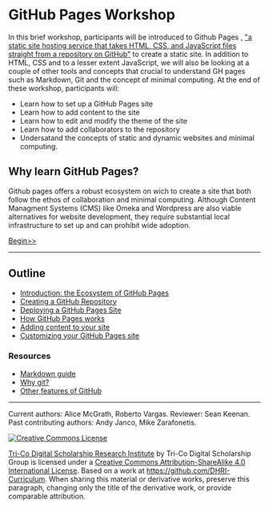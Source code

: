 # GitHub Pages Workshop

In this brief workshop, participants will be introduced to Github Pages , ["a static site hosting service that takes HTML, CSS, and JavaScript files straight from a repository on GitHub"](https://docs.github.com/en/pages/getting-started-with-github-pages/about-github-pages) to create a static site. In addition to HTML, CSS and to a lesser extent JavaScript, we will also be looking at a couple of other tools and concepts that crucial to understand GH pages such as Markdown, Git and the concept of minimal computing. At the end of these workshop, participants will:

- Learn how to set up a GitHub Pages site
- Learn how to add content to the site
- Learn how to edit and modify the theme of the site
- Learn how to add collaborators to the repository
- Undersatand the concepts of static and dynamic websites and minimal computing.


## Why learn GitHub Pages?

Github pages offers a robust ecosystem on wich to create a site that both follow the ethos of collaboration and minimal computing. Although Content Managment Systems (CMS) like Omeka and Wordpress are also viable alternatives for website development, they require substantial local infrastructure to set up and can prohibit wide adoption. 

[Begin>>](sections/01-intro.md)

---


## Outline
- [Introduction: the Ecosystem of GitHub Pages](sections/01-intro.md)
- [Creating a GitHub Repository](sections/02-repo.md)
- [Deploying a GitHub Pages Site](sections/03-deploy.md)
- [How GitHub Pages works](sections/04-how.md)
- [Adding content to your site](sections/05-content.md)
- [Customizing your GitHub Pages site](sections/06-customize.md)

### Resources
- [Markdown guide](more/markdown.md)
- [Why git?](more/why_git.md)
- [Other features of GitHub](more/other_features.md)

---

Current authors: Alice McGrath, Roberto Vargas.
Reviewer: Sean Keenan.
Past contributing authors: Andy Janco, Mike Zarafonetis.

[![Creative Commons License](https://i.creativecommons.org/l/by-sa/4.0/88x31.png)](http://creativecommons.org/licenses/by-sa/4.0/)

[Tri-Co Digital Scholarship Research Institute](https://ds-pages.swarthmore.edu/dsri/) by Tri-Co Digital Scholarship Group is licensed under a [Creative Commons Attribution-ShareAlike 4.0 International License](http://creativecommons.org/licenses/by-sa/4.0/). Based on a work at <https://github.com/DHRI-Curriculum>. When sharing this material or derivative works, preserve this paragraph, changing only the title of the derivative work, or provide comparable attribution.
